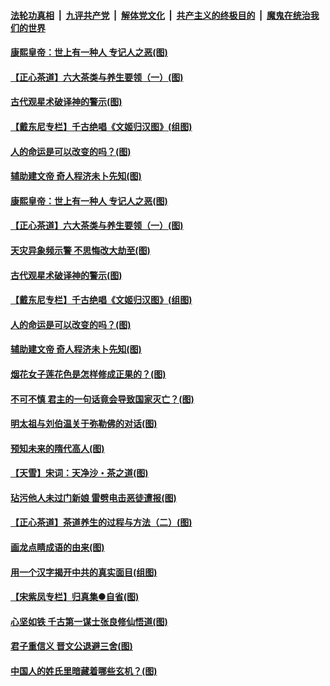 ####  [法轮功真相](../../../../basic/blob/master/README.md?t=06211531) &nbsp;|&nbsp; [九评共产党](../../../../9ping.md/blob/master/README.md?t=06211531) &nbsp;|&nbsp; [解体党文化](../../../../jtdwh.md/blob/master/README.md?t=06211531)  &nbsp;|&nbsp; [共产主义的终极目的](../../../../gczydzjmd.md/blob/master/README.md?t=06211531) &nbsp;|&nbsp; [魔鬼在统治我们的世界](../../../../mgztzwmdsj.md/blob/master/README.md?t=06211531) 

#### [康熙皇帝：世上有一种人 专记人之恶(图)](../pages/p7/937141.md?t=06211531) 

#### [【正心茶道】六大茶类与养生要领（一）(图)](../pages/p7/936910.md?t=06211531) 

#### [古代观星术破译神的警示(图)](../pages/p7/936938.md?t=06211531) 

#### [【戴东尼专栏】千古绝唱《文姬归汉图》(组图)](../pages/p7/933598.md?t=06211531) 

#### [人的命运是可以改变的吗？(图)](../pages/p7/936633.md?t=06211531) 

#### [辅助建文帝 奇人程济未卜先知(图)](../pages/p7/936751.md?t=06211531) 

#### [康熙皇帝：世上有一种人 专记人之恶(图)](../pages/p7/937141.md?t=06211531) 

#### [【正心茶道】六大茶类与养生要领（一）(图)](../pages/p7/936910.md?t=06211531) 

#### [天灾异象频示警 不思悔改大劫至(图)](../pages/p7/937076.md?t=06211531) 

#### [古代观星术破译神的警示(图)](../pages/p7/936938.md?t=06211531) 

#### [【戴东尼专栏】千古绝唱《文姬归汉图》(组图)](../pages/p7/933598.md?t=06211531) 

#### [人的命运是可以改变的吗？(图)](../pages/p7/936633.md?t=06211531) 

#### [辅助建文帝 奇人程济未卜先知(图)](../pages/p7/936751.md?t=06211531) 

#### [烟花女子莲花色是怎样修成正果的？(图)](../pages/p7/936627.md?t=06211531) 

#### [不可不慎 君主的一句话竟会导致国家灭亡？(图)](../pages/p7/936921.md?t=06211531) 

#### [明太祖与刘伯温关于弥勒佛的对话(图)](../pages/p7/936918.md?t=06211531) 

#### [预知未来的隋代高人(图)](../pages/p7/936519.md?t=06211531) 

#### [【天雪】宋词：天净沙・茶之道(图)](../pages/p7/936606.md?t=06211531) 

#### [玷污他人未过门新娘 雷劈电击恶徒遭报(图)](../pages/p7/936730.md?t=06211531) 

#### [【正心茶道】茶道养生的过程与方法（二）(图)](../pages/p7/936188.md?t=06211531) 

#### [画龙点睛成语的由来(图)](../pages/p7/936521.md?t=06211531) 

#### [用一个汉字揭开中共的真实面目(组图)](../pages/p7/936605.md?t=06211531) 

#### [【宋紫凤专栏】归真集●自省(图)](../pages/p7/936715.md?t=06211531) 

#### [心坚如铁 千古第一谋士张良修仙悟道(图)](../pages/p7/936518.md?t=06211531) 

#### [君子重信义 晋文公退避三舍(图)](../pages/p7/936517.md?t=06211531) 

#### [中国人的姓氏里暗藏着哪些玄机？(图)](../pages/p7/936608.md?t=06211531) 

